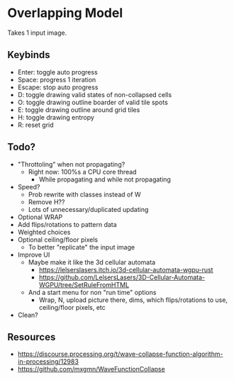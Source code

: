 # Overlapping Model

Takes 1 input image.

## Keybinds

- Enter: toggle auto progress
- Space: progress 1 iteration
- Escape: stop auto progress
- D: toggle drawing valid states of non-collapsed cells
- O: toggle drawing outline boarder of valid tile spots
- E: toggle drawing outline around grid tiles
- H: toggle drawing entropy
- R: reset grid

## Todo?

- "Throttoling" when not propagating?
    - Right now: 100%s a CPU core thread
        - While propagating and while not propagating
- Speed?
    - Prob rewrite with classes instead of W
    - Remove H??
    - Lots of unnecessary/duplicated updating
- Optional WRAP
- Add flips/rotations to pattern data
- Weighted choices
- Optional ceiling/floor pixels
    - To better "replicate" the input image
- Improve UI
    - Maybe make it like the 3d cellular automata
        - https://lelserslasers.itch.io/3d-cellular-automata-wgpu-rust
        - https://github.com/LelsersLasers/3D-Cellular-Automata-WGPU/tree/SetRuleFromHTML
    - And a start menu for non "run time" options
        - Wrap, N, upload picture there, dims, which flips/rotations to use, ceiling/floor pixels, etc
- Clean?
## Resources

- https://discourse.processing.org/t/wave-collapse-function-algorithm-in-processing/12983
- https://github.com/mxgmn/WaveFunctionCollapse
